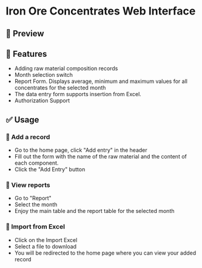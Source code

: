 # Iron Ore Concentrates Web Interface

## 🔎 Preview

## 🚀 Features

- Adding raw material composition records
- Month selection switch
- Report Form. Displays average, minimum and maximum values for all concentrates for the selected month
- The data entry form supports insertion from Excel. 
- Authorization Support

## ✅ Usage 
### 📝 Add a record
- Go to the home page, click "Add entry" in the header
- Fill out the form with the name of the raw material and the content of each component.
- Click the "Add Entry" button

### 👀 View reports
- Go to "Report"
- Select the month
- Enjoy the main table and the report table for the selected month

### 📂 Import from Excel
- Click on the Import Excel
- Select a file to download
- You will be redirected to the home page where you can view your added record
